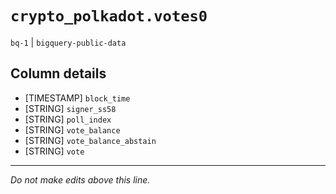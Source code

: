 # `crypto_polkadot.votes0`
`bq-1` | `bigquery-public-data`

## Column details
* [TIMESTAMP] `block_time`
* [STRING]    `signer_ss58`
* [STRING]    `poll_index`
* [STRING]    `vote_balance`
* [STRING]    `vote_balance_abstain`
* [STRING]    `vote`

-------------------------------------------------------------------------------
*Do not make edits above this line.*
